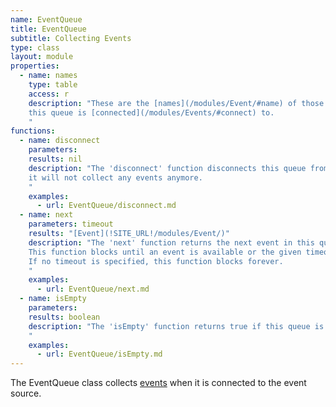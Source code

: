 ```yaml
---
name: EventQueue
title: EventQueue
subtitle: Collecting Events
type: class
layout: module
properties:
  - name: names
    type: table
    access: r
    description: "These are the [names](/modules/Event/#name) of those events
    this queue is [connected](/modules/Events/#connect) to.
    "
functions:
  - name: disconnect
    parameters:
    results: nil
    description: "The 'disconnect' function disconnects this queue from the event source so that
    it will not collect any events anymore.
    "
    examples:
      - url: EventQueue/disconnect.md
  - name: next
    parameters: timeout
    results: "[Event](!SITE_URL!/modules/Event/)"
    description: "The 'next' function returns the next event in this queue, if any.
    This function blocks until an event is available or the given timeout (measured in game ticks) is reached.
    If no timeout is specified, this function blocks forever.
    "
    examples:
      - url: EventQueue/next.md
  - name: isEmpty
    parameters:
    results: boolean
    description: "The 'isEmpty' function returns true if this queue is empty, false otherwise.
    "
    examples:
      - url: EventQueue/isEmpty.md
---
```


The EventQueue class collects [events](/modules/Event/) when it is connected to the event source.
